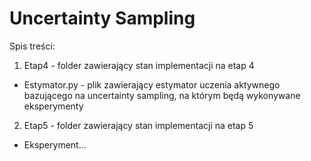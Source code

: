 # Uncertainty Sampling

Spis treści:
1. Etap4 - folder zawierający stan implementacji na etap 4
  - Estymator.py - plik zawierający estymator uczenia aktywnego bazującego na uncertainty sampling, na którym będą wykonywane eksperymenty
2. Etap5 - folder zawierający stan implementacji na etap 5
  - Eksperyment...
